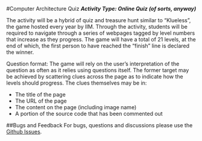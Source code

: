 #Computer Architecture Quiz
**_Activity Type: Online Quiz (of sorts, anyway)_**

The activity will be a hybrid of quiz and treasure hunt similar to “Klueless”, the game hosted every year by IIM. Through the activity, students will be required to navigate through a series of webpages tagged by level numbers that increase as they progress. The game will have a total of 21 levels, at the end of which, the first person to have reached the “finish” line is declared the winner.

Question format: The game will rely on the user’s interpretation of the question as often as it relies using questions itself. The former target may be achieved by scattering clues across the page as to indicate how the levels should progress. The clues themselves may be in:
-	The title of the page
-	The URL of the page
-	The content on the page (including image name)
-	A portion of the source code that has been commented out

##Bugs and Feedback
For bugs, questions and discussions please use the [Github Issues](https://github.com/aksh4y/IMDb-Rating-Prediction/issues).
